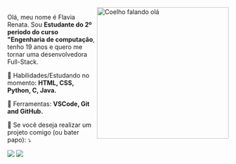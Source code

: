<img src= "https://media.giphy.com/media/kBZ212yGzFaxgkSIKW/giphy.gif" min-width="300px" max-width="300px" width="300px" align="right" alt="Coelho falando olá">

<p align="left"> 
  Olá, meu nome é Flavia Renata. Sou <strong>Estudante do 2º periodo do curso "Engenharia de computação</strong>, tenho 19 anos e quero me tornar uma desenvolvedora Full-Stack.
</p>

<p align="left">
  🦄 Habilidades/Estudando no momento: <strong>HTML, CSS, Python, C, Java. </strong>
</p>

<p align="left">
  💼 Ferramentas: <strong>VSCode, Git and GitHub.</strong>
</p>

<p align="left">
  💌 Se você deseja realizar um projeto comigo (ou bater papo): ⤵️
</p>

<p align="left">
  <a href="https://www.instagram.com/v.flavinha/" alt="Instagram">
  <img src="https://img.shields.io/badge/-Instagram-DF0174?style=for-the-badge&logo=instagram&logoColor=white&link=https://www.instagram.com/v.flavinha/"/></a>
  
  <a href="https://www.linkedin.com/in/flavia-vieira-37564514a/"  target="_Blank"  alt="Linkedin">
  <img src="https://img.shields.io/badge/-Linkedin-0e76a8?style=for-the-badge&logo=Linkedin&logoColor=white&link=https://www.linkedin.com/in/flavia-vieira-37564514a" />
</p>  

  
